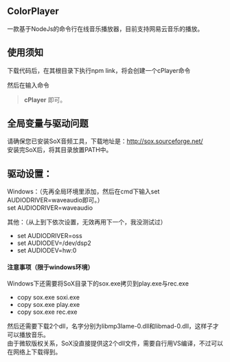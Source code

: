 ## ColorPlayer
一款基于NodeJs的命令行在线音乐播放器，目前支持网易云音乐的播放。

## 使用须知
下载代码后，在其根目录下执行npm link，将会创建一个cPlayer命令

然后在输入命令
> **cPlayer**
即可。

## 全局变量与驱动问题

请确保您已安装SoX音频工具，下载地址是：http://sox.sourceforge.net/        
安装完SoX后，将其目录放置PATH中。

## 驱动设置：

Windows：（先再全局环境里添加，然后在cmd下输入set AUDIODRIVER=waveaudio即可。）                
set AUDIODRIVER=waveaudio

其他：（从上到下依次设置，无效再用下一个，我没测试过）
- set AUDIODRIVER=oss
- set AUDIODEV=/dev/dsp2
- set AUDIODEV=hw:0

#### 注意事项（限于windows环境）
Windows下还需要将SoX目录下的sox.exe拷贝到play.exe与rec.exe
- copy sox.exe soxi.exe
- copy sox.exe play.exe
- copy sox.exe rec.exe

然后还需要下载2个dll，名字分别为libmp3lame-0.dll和libmad-0.dll，这样子才可以播放音乐。               
由于微软版权关系，SoX没直接提供这2个dll文件，需要自行用VS编译，不过可以在网络上下载得到。

